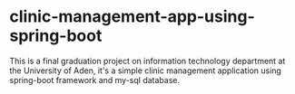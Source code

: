 # clinic-management-app-using-spring-boot

This is a final graduation project on information technology department at the University of Aden, it's a simple clinic management application using spring-boot framework and my-sql database.
